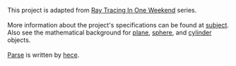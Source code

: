This project is adapted from [Ray Tracing In One Weekend](https://raytracing.github.io/books/RayTracingInOneWeekend.html) series.\
\
More information about the project's specifications can be found at [subject](docs/en.subject.pdf). Also see the mathematical background for [plane](docs/plane.pdf), [sphere](docs/sphere.pdf), and [cylinder](docs/cylinder.pdf) objects.\
\
[Parse](parse/) is written by [hece](https://profile.intra.42.fr/users/hece).
